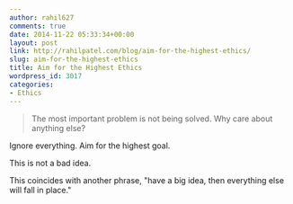 ```yaml
---
author: rahil627
comments: true
date: 2014-11-22 05:33:34+00:00
layout: post
link: http://rahilpatel.com/blog/aim-for-the-highest-ethics/
slug: aim-for-the-highest-ethics
title: Aim for the Highest Ethics
wordpress_id: 3017
categories:
- Ethics
---
```


<blockquote>The most important problem is not being solved. Why care about anything else?</blockquote>



Ignore everything. Aim for the highest goal.

This is not a bad idea.

This coincides with another phrase, "have a big idea, then everything else will fall in place."
